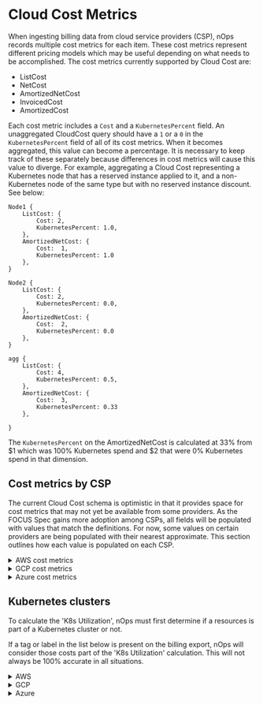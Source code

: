 # Cloud Cost Metrics

When ingesting billing data from cloud service providers (CSP), nOps records multiple cost metrics for each item. These cost metrics represent different pricing models which may be useful depending on what needs to be accomplished. The cost metrics currently supported by Cloud Cost are:

* ListCost
* NetCost
* AmortizedNetCost
* InvoicedCost
* AmortizedCost

Each cost metric includes a `Cost` and a `KubernetesPercent` field. An unaggregated CloudCost query should have a `1` or a `0` in the `KubernetesPercent` field of all of its cost metrics. When it becomes aggregated, this value can become a percentage. It is necessary to keep track of these separately because differences in cost metrics will cause this value to diverge. For example, aggregating a Cloud Cost representing a Kubernetes node that has a reserved instance applied to it, and a non-Kubernetes node of the same type but with no reserved instance discount. See below:

```
Node1 {
    ListCost: {
        Cost: 2,
        KubernetesPercent: 1.0,
    },
    AmortizedNetCost: {
        Cost:  1,
        KubernetesPercent: 1.0
    },
}

Node2 {
    ListCost: {
        Cost: 2,
        KubernetesPercent: 0.0,
    },
    AmortizedNetCost: {
        Cost:  2,
        KubernetesPercent: 0.0
    },
}

agg {
    ListCost: {
        Cost: 4,
        KubernetesPercent: 0.5,
    },
    AmortizedNetCost: {
        Cost:  3,
        KubernetesPercent: 0.33
    },

}
```

The `KubernetesPercent` on the AmortizedNetCost is calculated at 33% from $1 which was 100% Kubernetes spend and $2 that were 0% Kubernetes spend in that dimension.

## Cost metrics by CSP

The current Cloud Cost schema is optimistic in that it provides space for cost metrics that may not yet be available from some providers. As the FOCUS Spec gains more adoption among CSPs, all fields will be populated with values that match the definitions. For now, some values on certain providers are being populated with their nearest approximate. This section outlines how each value is populated on each CSP.

<details>

<summary>AWS cost metrics</summary>

Of all billing exports and APIs, the Cost and Usage Report (CUR) has the most robust set of cost metrics, and currently has the best support. Depending on what kind of discounts or resources a user has, the schema changes, therefore many of these columns are populated dynamically to support all users. In particular, any `_net_` column will only be available if the user has a discount that causes it to exist. Additionally, nOps currently only considers line items that have a `line_item_line_item_type` of `Usage`, `DiscountUsage`, `SavingsPlanCoveredUsage`, `EdpDiscount`, or `PrivateRateDiscount`.

More information on the columns and their definitions can be found in AWS' [Line item details](https://docs.aws.amazon.com/cur/latest/userguide/Lineitem-columns.html) documentation.

**List Cost**

To populate list price, nOps uses `pricing_public_on_demand_cost`.

**Net Cost**

nOps uses `line_item_net_unblended_cost` if available. If not, nOps uses `line_item_unblended_cost.`

**Amortized Net Cost**

If `_net_` is not available, nOps uses Amortized Cost

If `line_item_line_item_type` is `DiscountUsage`, nOps uses `reservation_net_effective_cost`.

If `line_item_line_item_type` is `SavingsPlanCoveredUsage`, nOps uses `savings_plan_net_savings_plan_effective_cost`.

Default to `line_item_net_unblended_cost`.

**Invoiced Cost**

nOps uses Net Cost.

**Amortized Cost**

If `line_item_line_item_type` is `DiscountUsage`, nOps uses `reservation_effective_cost`.

If `line_item_line_item_type` is `SavingsPlanCoveredUsage`, nOps uses `savings_plan_savings_plan_effective_cost`.

Default to `line_item_unblended_cost`.

</details>

<details>

<summary>GCP cost metrics</summary>

Cloud Cost uses a detailed billing export accessed via BigQuery to interface with GCP. This export provides nOps with a Cost column with a float value in addition to an array of credit objects per item. These credits are various discounts applied to the item being referenced.

More details about the export can be found in GCP's [Structure of Detailed data export](https://cloud.google.com/billing/docs/how-to/export-data-bigquery-tables/detailed-usage).

**List Cost**

The Cost column for the line item.

**Net Cost**

The Cost column plus the sum of all credit amounts.

**Amortized Net Cost**

Amortized Net Cost is Cost with all credits and amortized CUD payments
`amortizedNetCost := cost + creditAmount + cudCreditAmount + flexibleCUDCreditAmount + flexibleCUDNetPayedAmount`

**Invoiced Cost**

nOps uses Net Cost.

**Amortized Cost**

Amortized Cost is Cost plus CUD credits and amortized CUD payments
`amortizedCost := cost + cudCreditAmount + flexibleCUDCreditAmount + flexibleCUDPayedAmount`

</details>

<details>

<summary>Azure cost metrics</summary>

The Azure billing export can be set to amortized or not amortized during creation. Depending on this, either the Net Cost Metric or Amortized Net Cost metric will be accurate. Additionally the Azure export has multiple schema depending on when it was created and what kind of account the user has. There are also localized versions of the headers.

**List Cost**

nOps uses`paygcostinbillingcurrency` if available, otherwise nOps uses Net Cost

**Net Cost**

nOps uses `costinbillingcurrency`. If not available, nOps uses `pretaxcost`, and if that isn't available, nOps uses `cost`.

**Amortized Net Cost**

nOps uses Net Cost.

**Invoiced Cost**

nOps uses Net Cost.

**Amortized Cost**

nOps uses Net Cost.

</details>

## Kubernetes clusters

To calculate the 'K8s Utilization', nOps must first determine if a resources is part of a Kubernetes cluster or not.

If a tag or label in the list below is present on the billing export, nOps will consider those costs part of the 'K8s Utilization' calculation. This will not always be 100% accurate in all situations.

<details>

<summary>AWS</summary>

In AWS, nOps will identify the line item in the bill as a Kubernetes resource if `line_item_product_code` is `AmazonEKS`, or one of the following label keys is present:

* `resource_tags_aws_eks_cluster_name`
* `resource_tags_user_eks_cluster_name`
* `resource_tags_user_alpha_eksctl_io_cluster_name`
* `resource_tags_user_kubernetes_io_service_name`
* `resource_tags_user_kubernetes_io_created_for_pvc_name`
* `resource_tags_user_kubernetes_io_created_for_pv_name`

</details>

<details>

<summary>GCP</summary>

The billing report has a Tags column which contains a Record of key values pairs. nOps checks for the presence of the following keys which may not have associated value:

* `goog-gke-volume`
* `goog-gke-node`
* `goog-k8s-cluster-name`

</details>

<details>

<summary>Azure</summary>

The billing export has a tags column with a JSON string of key values pairs. nOps checks for the presence of keys with the following prefixes:

* `aks-managed`
* `kubernetes.io-created`
* `k8s-azure-created`

</details>
